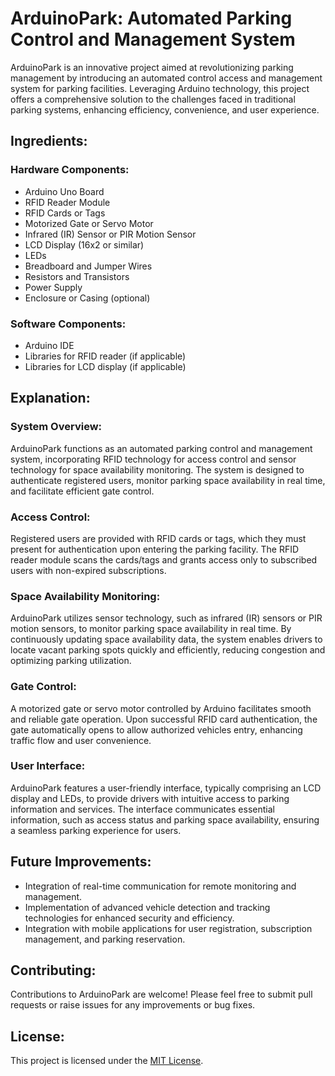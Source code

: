 # ArduinoPark: Automated Parking Control and Management System

ArduinoPark is an innovative project aimed at revolutionizing parking management by introducing an automated control access and management system for parking facilities. Leveraging Arduino technology, this project offers a comprehensive solution to the challenges faced in traditional parking systems, enhancing efficiency, convenience, and user experience.

## Ingredients:

### Hardware Components:
- Arduino Uno Board
- RFID Reader Module
- RFID Cards or Tags
- Motorized Gate or Servo Motor
- Infrared (IR) Sensor or PIR Motion Sensor
- LCD Display (16x2 or similar)
- LEDs
- Breadboard and Jumper Wires
- Resistors and Transistors
- Power Supply
- Enclosure or Casing (optional)

### Software Components:
- Arduino IDE
- Libraries for RFID reader (if applicable)
- Libraries for LCD display (if applicable)

## Explanation:

### System Overview:
ArduinoPark functions as an automated parking control and management system, incorporating RFID technology for access control and sensor technology for space availability monitoring. The system is designed to authenticate registered users, monitor parking space availability in real time, and facilitate efficient gate control.

### Access Control:
Registered users are provided with RFID cards or tags, which they must present for authentication upon entering the parking facility. The RFID reader module scans the cards/tags and grants access only to subscribed users with non-expired subscriptions.

### Space Availability Monitoring:
ArduinoPark utilizes sensor technology, such as infrared (IR) sensors or PIR motion sensors, to monitor parking space availability in real time. By continuously updating space availability data, the system enables drivers to locate vacant parking spots quickly and efficiently, reducing congestion and optimizing parking utilization.

### Gate Control:
A motorized gate or servo motor controlled by Arduino facilitates smooth and reliable gate operation. Upon successful RFID card authentication, the gate automatically opens to allow authorized vehicles entry, enhancing traffic flow and user convenience.

### User Interface:
ArduinoPark features a user-friendly interface, typically comprising an LCD display and LEDs, to provide drivers with intuitive access to parking information and services. The interface communicates essential information, such as access status and parking space availability, ensuring a seamless parking experience for users.

## Future Improvements:
- Integration of real-time communication for remote monitoring and management.
- Implementation of advanced vehicle detection and tracking technologies for enhanced security and efficiency.
- Integration with mobile applications for user registration, subscription management, and parking reservation.

## Contributing:
Contributions to ArduinoPark are welcome! Please feel free to submit pull requests or raise issues for any improvements or bug fixes.

## License:
This project is licensed under the [MIT License](LICENSE).
